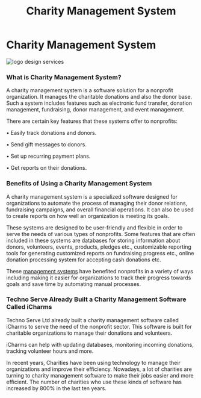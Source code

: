 ﻿---
layout: ../../../layouts/ServiceLayout.astro
title: "Charity Management System"
faqtitle1: "What are the key features of a Charity Management System?"
faqtext1: "A Charity Management System typically includes features such as donation management, donor management, fundraising tools, event management, and reporting capabilities. These systems allow nonprofits to easily track donations, communicate with donors, organize fundraising campaigns, manage events, and generate reports to evaluate their performance."

faqtitle2: "What are the benefits of using a Charity Management System?"
faqtext2: "Using a Charity Management System offers several benefits to nonprofit organizations, including:
- Streamlined donation and donor management processes
- Enhanced communication with donors through personalized messages and updates
- Simplified setup of recurring donation plans
- Access to comprehensive reports and analytics to track fundraising progress and donor engagement
- Improved efficiency and productivity by automating manual tasks and workflows"

faqtitle3: "How can Techno Serve's iCharms software benefit nonprofits?"
faqtext3: "Techno Serve's iCharms is a specialized charity management software designed to meet the unique needs of nonprofit organizations. It provides features such as database management, donation tracking, volunteer management, and reporting tools. iCharms helps nonprofits streamline their operations, improve efficiency, and better engage with donors and volunteers. With iCharms, nonprofits can efficiently manage their resources, track their impact, and focus on their mission."

---

# Charity Management System

![logo design services](/assets/img/service/charity-management.jpg)

### What is Charity Management System?

A charity management system is a software solution for a nonprofit organization. It manages the charitable donations and also the donor base. Such a system includes features such as electronic fund transfer, donation management, fundraising, donor management, and event management.

There are certain key features that these systems offer to nonprofits:

• Easily track donations and donors.

• Send gift messages to donors.

• Set up recurring payment plans.

• Get reports on their donations.

### Benefits of Using a Charity Management System

A charity management system is a specialized software designed for organizations to automate the process of managing their donor relations, fundraising campaigns, and overall financial operations. It can also be used to create reports on how well an organization is meeting its goals.

These systems are designed to be user-friendly and flexible in order to serve the needs of various types of nonprofits. Some features that are often included in these systems are databases for storing information about donors, volunteers, events, products, pledges etc., customizable reporting tools for generating customized reports on fundraising progress etc., online donation processing system for accepting cash donations etc.

These [management systems](https://schoolwhiteboard.com/) have benefited nonprofits in a variety of ways including making it easier for organizations to track their progress towards goals and save time by automating manual processes.

### Techno Serve Already Built a Charity Management Software Called iCharms

Techno Serve Ltd already built a charity management software called iCharms to serve the need of the nonprofit sector. This software is built for charitable organizations to manage their donations and volunteers.

iCharms can help with updating databases, monitoring incoming donations, tracking volunteer hours and more.

In recent years, Charities have been using technology to manage their organizations and improve their efficiency. Nowadays, a lot of charities are turning to charity management software to make their jobs easier and more efficient. The number of charities who use these kinds of software has increased by 800% in the last ten years.

